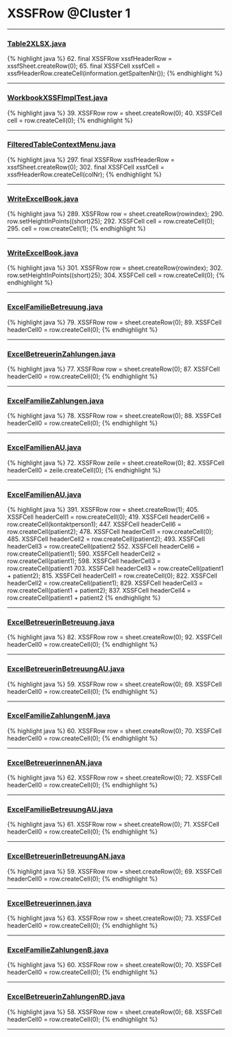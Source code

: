 # XSSFRow @Cluster 1

***

### [Table2XLSX.java](https://searchcode.com/codesearch/view/115088748/)
{% highlight java %}
62. final XSSFRow xssfHeaderRow = xssfSheet.createRow(0);
65.         final XSSFCell xssfCell = xssfHeaderRow.createCell(information.getSpaltenNr());
{% endhighlight %}

***

### [WorkbookXSSFImplTest.java](https://searchcode.com/codesearch/view/72853773/)
{% highlight java %}
39. XSSFRow row = sheet.createRow(0);
40. XSSFCell cell = row.createCell(0);
{% endhighlight %}

***

### [FilteredTableContextMenu.java](https://searchcode.com/codesearch/view/115088176/)
{% highlight java %}
297. final XSSFRow xssfHeaderRow = xssfSheet.createRow(0);
302.     final XSSFCell xssfCell = xssfHeaderRow.createCell(colNr);
{% endhighlight %}

***

### [WriteExcelBook.java](https://searchcode.com/codesearch/view/93053244/)
{% highlight java %}
289. XSSFRow row = sheet.createRow(rowindex);
290.   row.setHeightInPoints((short)25);
292.   XSSFCell cell = row.createCell(0);
295.   cell = row.createCell(1);
{% endhighlight %}

***

### [WriteExcelBook.java](https://searchcode.com/codesearch/view/93053244/)
{% highlight java %}
301. XSSFRow row = sheet.createRow(rowindex);
302.   row.setHeightInPoints((short)25);
304.   XSSFCell cell = row.createCell(0);
{% endhighlight %}

***

### [ExcelFamilieBetreuung.java](https://searchcode.com/codesearch/view/91974011/)
{% highlight java %}
79. XSSFRow row = sheet.createRow(0);
89. XSSFCell headerCell0 = row.createCell(0);
{% endhighlight %}

***

### [ExcelBetreuerinZahlungen.java](https://searchcode.com/codesearch/view/91974041/)
{% highlight java %}
77. XSSFRow row = sheet.createRow(0);
87. XSSFCell headerCell0 = row.createCell(0);
{% endhighlight %}

***

### [ExcelFamilieZahlungen.java](https://searchcode.com/codesearch/view/91974043/)
{% highlight java %}
78. XSSFRow row = sheet.createRow(0);
88. XSSFCell headerCell0 = row.createCell(0);
{% endhighlight %}

***

### [ExcelFamilienAU.java](https://searchcode.com/codesearch/view/91974058/)
{% highlight java %}
72. XSSFRow zeile = sheet.createRow(0);
82. XSSFCell headerCell0 = zeile.createCell(0);
{% endhighlight %}

***

### [ExcelFamilienAU.java](https://searchcode.com/codesearch/view/91974058/)
{% highlight java %}
391. XSSFRow row = sheet.createRow(1);
405.       XSSFCell headerCell1 = row.createCell(0);
419.       XSSFCell headerCell6 = row.createCell(kontaktperson1);
447.       XSSFCell headerCell6 = row.createCell(patient2);
478.     XSSFCell headerCell1 = row.createCell(0);
485.     XSSFCell headerCell2 = row.createCell(patient2);
493.     XSSFCell headerCell3 = row.createCell(patient2
552.       XSSFCell headerCell6 = row.createCell(patient1);
590.     XSSFCell headerCell2 = row.createCell(patient1);
598.     XSSFCell headerCell3 = row.createCell(patient1
703.     XSSFCell headerCell3 = row.createCell(patient1 + patient2);
815.   XSSFCell headerCell1 = row.createCell(0);
822.   XSSFCell headerCell2 = row.createCell(patient1);
829.   XSSFCell headerCell3 = row.createCell(patient1 + patient2);
837.   XSSFCell headerCell4 = row.createCell(patient1 + patient2
{% endhighlight %}

***

### [ExcelBetreuerinBetreuung.java](https://searchcode.com/codesearch/view/91974062/)
{% highlight java %}
82. XSSFRow row = sheet.createRow(0);
92. XSSFCell headerCell0 = row.createCell(0);
{% endhighlight %}

***

### [ExcelBetreuerinBetreuungAU.java](https://searchcode.com/codesearch/view/91974007/)
{% highlight java %}
59. XSSFRow row = sheet.createRow(0);
69. XSSFCell headerCell0 = row.createCell(0);
{% endhighlight %}

***

### [ExcelFamilieZahlungenM.java](https://searchcode.com/codesearch/view/91974009/)
{% highlight java %}
60. XSSFRow row = sheet.createRow(0);
70. XSSFCell headerCell0 = row.createCell(0);
{% endhighlight %}

***

### [ExcelBetreuerinnenAN.java](https://searchcode.com/codesearch/view/91974014/)
{% highlight java %}
62. XSSFRow row = sheet.createRow(0);
72. XSSFCell headerCell0 = row.createCell(0);
{% endhighlight %}

***

### [ExcelFamilieBetreuungAU.java](https://searchcode.com/codesearch/view/91974021/)
{% highlight java %}
61. XSSFRow row = sheet.createRow(0);
71. XSSFCell headerCell0 = row.createCell(0);
{% endhighlight %}

***

### [ExcelBetreuerinBetreuungAN.java](https://searchcode.com/codesearch/view/91974023/)
{% highlight java %}
59. XSSFRow row = sheet.createRow(0);
69. XSSFCell headerCell0 = row.createCell(0);
{% endhighlight %}

***

### [ExcelBetreuerinnen.java](https://searchcode.com/codesearch/view/91974026/)
{% highlight java %}
63. XSSFRow row = sheet.createRow(0);
73. XSSFCell headerCell0 = row.createCell(0);
{% endhighlight %}

***

### [ExcelFamilieZahlungenB.java](https://searchcode.com/codesearch/view/91974028/)
{% highlight java %}
60. XSSFRow row = sheet.createRow(0);
70. XSSFCell headerCell0 = row.createCell(0);
{% endhighlight %}

***

### [ExcelBetreuerinZahlungenRD.java](https://searchcode.com/codesearch/view/91974030/)
{% highlight java %}
58. XSSFRow row = sheet.createRow(0);
68. XSSFCell headerCell0 = row.createCell(0);
{% endhighlight %}

***

